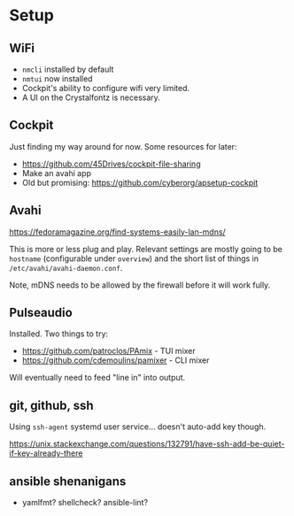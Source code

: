 # Setup

## WiFi

* `nmcli` installed by default
* `nmtui` now installed
* Cockpit's ability to configure wifi very limited.
* A UI on the Crystalfontz is necessary. 

## Cockpit

Just finding my way around for now. Some resources for later:

* <https://github.com/45Drives/cockpit-file-sharing>
* Make an avahi app
* Old but promising: <https://github.com/cyberorg/apsetup-cockpit>

## Avahi

<https://fedoramagazine.org/find-systems-easily-lan-mdns/>

This is more or less plug and play. Relevant settings are mostly going to be
`hostname` (configurable under `overview`)  and the short list of
things in `/etc/avahi/avahi-daemon.conf`.

Note, mDNS needs to be allowed by the firewall before it will work fully.

## Pulseaudio

Installed. Two things to try:

* <https://github.com/patroclos/PAmix> - TUI mixer
* <https://github.com/cdemoulins/pamixer> - CLI mixer

Will eventually need to feed "line in" into output.

## git, github, ssh

Using `ssh-agent` systemd user service... doesn't auto-add key though.

<https://unix.stackexchange.com/questions/132791/have-ssh-add-be-quiet-if-key-already-there>

## ansible shenanigans

- yamlfmt? shellcheck? ansible-lint?
